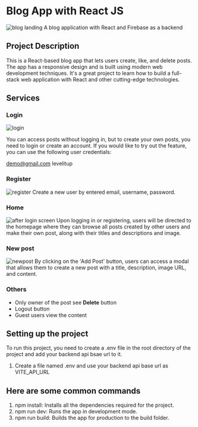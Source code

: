 # Blog App with React JS

![blog landing](./public/main-page.png)
A blog application with React and Firebase as a backend

## Project Description

This is a React-based blog app that lets users create, like, and delete posts. The app has a responsive design and is built using modern web development techniques. It's a great project to learn how to build a full-stack web application with React and other cutting-edge technologies.

## Services

### Login

![login](./public/login.png)

You can access posts without logging in, but to create your own posts, you need to login or create an account. If you would like to try out the feature, you can use the following user credentials:

demo@gmail.com
levelitup

### Register

![register](./public/register.png)
Create a new user by entered email, username, password.

### Home

![after login screen](./public/after-login.png)
Upon logging in or registering, users will be directed to the homepage where they can browse all posts created by other users and make their own post, along with their titles and descriptions and image.

### New post

![newpost](./public/create-new-post.png)
By clicking on the 'Add Post' button, users can access a modal that allows them to create a new post with a title, description, image URL, and content.

### Others

- Only owner of the post see <b>Delete</b> button
- Logout button
- Guest users view the content

## Setting up the project

To run this project, you need to create a .env file in the root directory of the project and add your backend api bsae url to it.

1. Create a file named .env and use your backend api base url as VITE_API_URL

## Here are some common commands

1. npm install: Installs all the dependencies required for the project.
2. npm run dev: Runs the app in development mode.
3. npm run build: Builds the app for production to the build folder.
